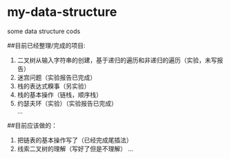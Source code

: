 ﻿# my-data-structure
some data structure cods  


##目前已经整理/完成的项目:
  1. 二叉树从输入字符串的创建，基于递归的遍历和非递归的遍历（实验，未写报告）  
  2. 迷宫问题（实验报告已完成）  
  3. 栈的表达式糗事（另实验）  
  4. 栈的基本操作（链栈，顺序栈）  
  5. 约瑟夫环（实验）（实验报告已完成）   
  ...  

##目前应该做的：
  1. 把链表的基本操作写了（已经完成尾插法）  
  2. 线索二叉树的理解（写好了但是不理解）
 ...
